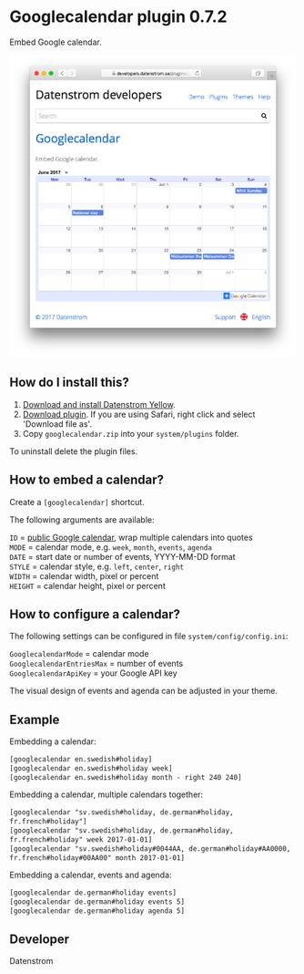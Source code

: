 Googlecalendar plugin 0.7.2
===========================
Embed Google calendar.

<p align="center"><img src="googlecalendar-screenshot.png?raw=true" alt="Screenshot"></p>

## How do I install this?

1. [Download and install Datenstrom Yellow](https://github.com/datenstrom/yellow/).
2. [Download plugin](https://github.com/datenstrom/yellow-plugins/raw/master/zip/googlecalendar.zip). If you are using Safari, right click and select 'Download file as'.
3. Copy `googlecalendar.zip` into your `system/plugins` folder.

To uninstall delete the plugin files.

## How to embed a calendar?

Create a `[googlecalendar]` shortcut.

The following arguments are available:

`ID` = [public Google calendar](https://calendar.google.com/), wrap multiple calendars into quotes  
`MODE` = calendar mode, e.g. `week`, `month`, `events`, `agenda`  
`DATE` = start date or number of events, YYYY-MM-DD format  
`STYLE` = calendar style, e.g. `left`, `center`, `right`  
`WIDTH` = calendar width, pixel or percent  
`HEIGHT` = calendar height, pixel or percent  

## How to configure a calendar?

The following settings can be configured in file `system/config/config.ini`:

`GooglecalendarMode` = calendar mode  
`GooglecalendarEntriesMax` = number of events  
`GooglecalendarApiKey` = your Google API key  

The visual design of events and agenda can be adjusted in your theme.

## Example

Embedding a calendar:

    [googlecalendar en.swedish#holiday]
    [googlecalendar en.swedish#holiday week]
    [googlecalendar en.swedish#holiday month - right 240 240]

Embedding a calendar, multiple calendars together:

    [googlecalendar "sv.swedish#holiday, de.german#holiday, fr.french#holiday"]
    [googlecalendar "sv.swedish#holiday, de.german#holiday, fr.french#holiday" week 2017-01-01]
    [googlecalendar "sv.swedish#holiday#0044AA, de.german#holiday#AA0000, fr.french#holiday#00AA00" month 2017-01-01]

Embedding a calendar, events and agenda:

    [googlecalendar de.german#holiday events]
    [googlecalendar de.german#holiday events 5]
    [googlecalendar de.german#holiday agenda 5]

## Developer

Datenstrom

